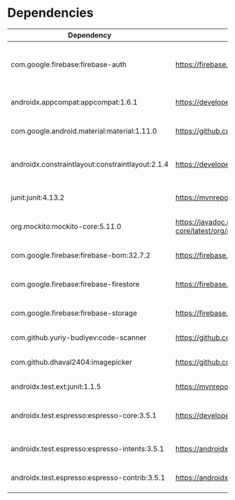 # Dependencies


| Dependency                                     | URL                                                                             | Use Case
| ---------------------------------------------- | ------------------------------------------------------------------------------- | ----------------------------------------------
com.google.firebase:firebase-auth                | https://firebase.google.com/docs/auth                                           | For providing authentation services for users 
androidx.appcompat:appcompat:1.6.1               | https://developer.android.com/jetpack/androidx/releases/appcompat               | Standard activity library 
com.google.android.material:material:1.11.0      | https://github.com/material-components/material-components-android              | Standard material UI elements 
androidx.constraintlayout:constraintlayout:2.1.4 | https://developer.android.com/jetpack/androidx/releases/constraintlayout        | Standard constraint layout for xml
junit:junit:4.13.2                               | https://mvnrepository.com/artifact/junit/junit/4.13.2                           | Standard junit unit tests
org.mockito:mockito-core:5.11.0                  | https://javadoc.io/doc/org.mockito/mockito-core/latest/org/mockito/Mockito.html | Mocking objects for unit testing
com.google.firebase:firebase-bom:32.7.2          | https://firebase.google.com/support/release-notes/android                       | Firebase database connection 
com.google.firebase:firebase-firestore           | https://firebase.google.com/docs/firestore/quickstart                           | Firebase firestore connection 
com.google.firebase:firebase-storage             | https://firebase.google.com/docs/storage                                        | Firebase storage connection 
com.github.yuriy-budiyev:code-scanner            | https://github.com/yuriy-budiyev/code-scanner                                   | QR Code scanner
com.github.dhaval2404:imagepicker                | https://github.com/Dhaval2404/ImagePicker                                       | To upload photos from device 
androidx.test.ext:junit:1.1.5                    | https://mvnrepository.com/artifact/org.junit                                    | Standard junit library 
androidx.test.espresso:espresso-core:3.5.1       | https://developer.android.com/jetpack/androidx/releases/test                    | Standard espresso testing library 
androidx.test.espresso:espresso-intents:3.5.1    | https://androidx.tech/artifacts/test.espresso/espresso-intents/                 | Espresso intent functions 
androidx.test.espresso:espresso-contrib:3.5.1    | https://androidx.tech/artifacts/test.espresso/espresso-contrib/                 | Espresso contrib functions 
